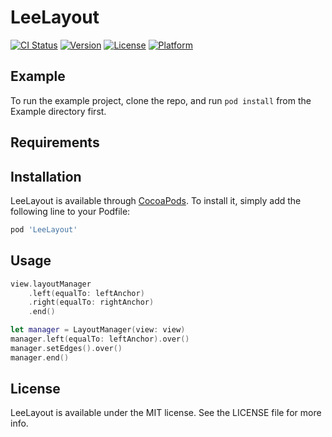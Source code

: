 # LeeLayout

[![CI Status](https://img.shields.io/travis/840382477@qq.com/LeeLayout.svg?style=flat)](https://travis-ci.org/840382477@qq.com/LeeLayout)
[![Version](https://img.shields.io/cocoapods/v/LeeLayout.svg?style=flat)](https://cocoapods.org/pods/LeeLayout)
[![License](https://img.shields.io/cocoapods/l/LeeLayout.svg?style=flat)](https://cocoapods.org/pods/LeeLayout)
[![Platform](https://img.shields.io/cocoapods/p/LeeLayout.svg?style=flat)](https://cocoapods.org/pods/LeeLayout)

## Example

To run the example project, clone the repo, and run `pod install` from the Example directory first.

## Requirements

## Installation

LeeLayout is available through [CocoaPods](https://cocoapods.org). To install
it, simply add the following line to your Podfile:

```ruby
pod 'LeeLayout'
```

## Usage

```swift
view.layoutManager
    .left(equalTo: leftAnchor)
    .right(equalTo: rightAnchor)
    .end()
```

```swift
let manager = LayoutManager(view: view)
manager.left(equalTo: leftAnchor).over()
manager.setEdges().over()
manager.end()
```

## License

LeeLayout is available under the MIT license. See the LICENSE file for more info.

